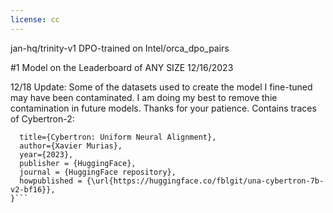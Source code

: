 ```yaml
---
license: cc
---
```

jan-hq/trinity-v1 DPO-trained on Intel/orca_dpo_pairs

#1 Model on the Leaderboard of ANY SIZE 12/16/2023

12/18 Update:
Some of the datasets used to create the model I fine-tuned may have been contaminated. I am doing my best to remove thie contamination in future models. Thanks for your patience.
Contains traces of Cybertron-2: 
```@misc{unacybertron7b,
  title={Cybertron: Uniform Neural Alignment}, 
  author={Xavier Murias},
  year={2023},
  publisher = {HuggingFace},
  journal = {HuggingFace repository},
  howpublished = {\url{https://huggingface.co/fblgit/una-cybertron-7b-v2-bf16}},
}```